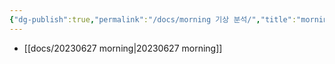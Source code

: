 ```yaml
---
{"dg-publish":true,"permalink":"/docs/morning 기상 분석/","title":"morning 기상 분석"}
---
```


- [[docs/20230627 morning\|20230627 morning]]
